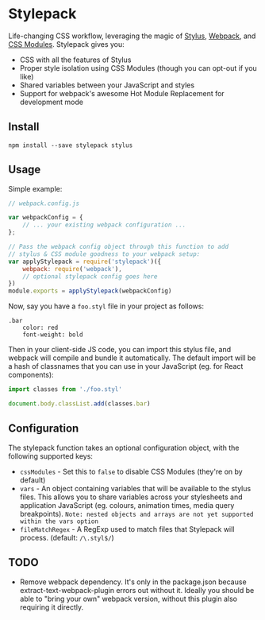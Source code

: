 # Stylepack

Life-changing CSS workflow, leveraging the magic of [Stylus](https://learnboost.github.io/stylus/),
[Webpack](http://webpack.github.io), and [CSS Modules](https://github.com/css-modules/css-modules).
Stylepack gives you:

* CSS with all the features of Stylus
* Proper style isolation using CSS Modules (though you can opt-out if you like)
* Shared variables between your JavaScript and styles
* Support for webpack's awesome Hot Module Replacement for development mode

## Install

`npm install --save stylepack stylus`


## Usage

Simple example:

```js
// webpack.config.js

var webpackConfig = {
    // ... your existing webpack configuration ...
};

// Pass the webpack config object through this function to add
// stylus & CSS module goodness to your webpack setup:
var applyStylepack = require('stylepack')({
    webpack: require('webpack'),
    // optional stylepack config goes here
})
module.exports = applyStylepack(webpackConfig)
```

Now, say you have a `foo.styl` file in your project as follows:

```stylus
.bar
    color: red
    font-weight: bold
```

Then in your client-side JS code, you can import this stylus file, and webpack
will compile and bundle it automatically. The default import will be a hash of
classnames that you can use in your JavaScript (eg. for React components):

```js
import classes from './foo.styl'

document.body.classList.add(classes.bar)
```


## Configuration

The stylepack function takes an optional configuration object, with the following
supported keys:

* `cssModules` - Set this to `false` to disable CSS Modules (they're on by default)
* `vars` - An object containing variables that will be available to the stylus files.
  This allows you to share variables across your stylesheets and application
  JavaScript (eg. colours, animation times, media query breakpoints).
  ```Note: nested objects and arrays are not yet supported within the vars option```
* `fileMatchRegex` - A RegExp used to match files that Stylepack will process.
  (default: `/\.styl$/`)


## TODO

* Remove webpack dependency. It's only in the package.json because extract-text-webpack-plugin
  errors out without it. Ideally you should be able to "bring your own" webpack version, without
  this plugin also requiring it directly.
